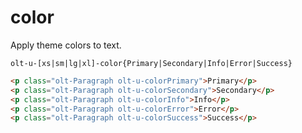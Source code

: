 # color

Apply theme colors to text.

`olt-u-[xs|sm|lg|xl]-color{Primary|Secondary|Info|Error|Success}`

```html
<p class="olt-Paragraph olt-u-colorPrimary">Primary</p>
<p class="olt-Paragraph olt-u-colorSecondary">Secondary</p>
<p class="olt-Paragraph olt-u-colorInfo">Info</p>
<p class="olt-Paragraph olt-u-colorError">Error</p>
<p class="olt-Paragraph olt-u-colorSuccess">Success</p>
```

